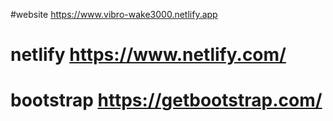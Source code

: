 #website https://www.vibro-wake3000.netlify.app




# netlify https://www.netlify.com/
# bootstrap https://getbootstrap.com/

